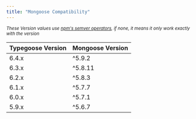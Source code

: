 ```yaml
---
title: "Mongoose Compatibility"
---
```


<!--Use https://www.tablesgenerator.com/markdown_tables and modify the .csv-->
*<sub>These Version values use [npm's semver operators](https://www.npmjs.com/package/semver), if none, it means it only work exactly with the version</sub>*
<!--Everything below here is generated as stated above-->
| Typegoose Version | Mongoose Version |
| ----------------- | ---------------- |
| 6.4.x             | ^5.9.2           |
| 6.3.x             | ^5.8.11          |
| 6.2.x             | ^5.8.3           |
| 6.1.x             | ^5.7.7           |
| 6.0.x             | ^5.7.1           |
| 5.9.x             | ^5.6.7           |
